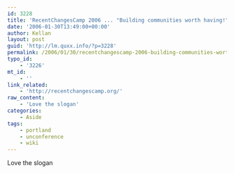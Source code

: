 ```yaml
---
id: 3228
title: 'RecentChangesCamp 2006 ... "Building communities worth having!"'
date: '2006-01-30T13:49:00+00:00'
author: Kellan
layout: post
guid: 'http://lm.quxx.info/?p=3228'
permalink: /2006/01/30/recentchangescamp-2006-building-communities-worth-having/
typo_id:
    - '3226'
mt_id:
    - ''
link_related:
    - 'http://recentchangescamp.org/'
raw_content:
    - 'Love the slogan'
categories:
    - Aside
tags:
    - portland
    - unconference
    - wiki
---
```


Love the slogan